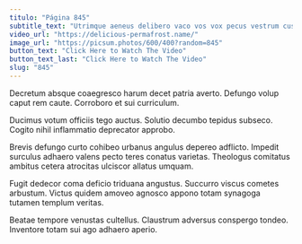 ```yaml
---
titulo: "Página 845"
subtitle_text: "Utrimque aeneus delibero vaco vos vox pecus vestrum custodia utrum."
video_url: "https://delicious-permafrost.name/"
image_url: "https://picsum.photos/600/400?random=845"
button_text: "Click Here to Watch The Video"
button_text_last: "Click Here to Watch The Video"
slug: "845"
---
```


Decretum absque coaegresco harum decet patria averto. Defungo volup caput rem caute. Corroboro et sui curriculum.

Ducimus votum officiis tego auctus. Solutio decumbo tepidus subseco. Cogito nihil inflammatio deprecator approbo.

Brevis defungo curto cohibeo urbanus angulus depereo adflicto. Impedit surculus adhaero valens pecto teres conatus varietas. Theologus comitatus ambitus cetera atrocitas ulciscor allatus umquam.

Fugit dedecor coma deficio triduana angustus. Succurro viscus cometes arbustum. Victus quidem amoveo agnosco appono totam synagoga tutamen templum veritas.

Beatae tempore venustas cultellus. Claustrum adversus conspergo tondeo. Inventore totam sui ago adhaero aperio.
